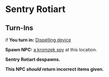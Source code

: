 # Sentry Rotiart


## Turn-Ins





if **You turn in:** [Dispelling device](/item/29626)


**Spawn NPC:**  [a kromzek spy](/npc/114004) at this location.


**Sentry Rotiart despawns.**

**This NPC *should* return incorrect items given.**
